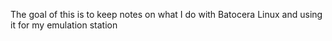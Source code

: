The goal of this is to keep notes on what I do with Batocera Linux and using it for my emulation station

